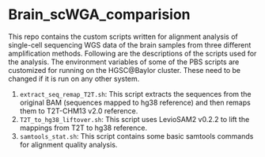 # Brain_scWGA_comparision

This repo contains the custom scripts written for alignment analysis of single-cell sequencing WGS data of the brain samples from three different amplification methods. Following are the descriptions of the scripts used for the analysis. The environment variables of some of the PBS scripts are customized for running on the HGSC@Baylor cluster. These need to be changed if it is run on any other system.
  1. `extract_seq_remap_T2T.sh`: This script extracts the sequences from the original BAM (sequences mapped to hg38 reference) and then remaps them to T2T-CHM13 v2.0 reference. 
  2. `T2T_to_hg38_liftover.sh`: This script uses LevioSAM2 v0.2.2 to lift the mappings from T2T to hg38 reference.
  3. `samtools_stat.sh`: This script contains some basic samtools commands for alignment quality analysis.
